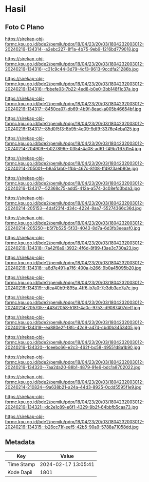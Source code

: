 # Hasil

## Foto C Plano

https://sirekap-obj-formc.kpu.go.id/bde2/pemilu/pdpr/18/04/23/20/03/1804232003012-20240216-134314--a2ebc227-8f1a-4b75-9eb9-1216bd779018.jpg

https://sirekap-obj-formc.kpu.go.id/bde2/pemilu/pdpr/18/04/23/20/03/1804232003012-20240216-134316--c31c9c44-3d79-4cf3-9613-9ccdfa21286b.jpg

https://sirekap-obj-formc.kpu.go.id/bde2/pemilu/pdpr/18/04/23/20/03/1804232003012-20240216-134316--fbbefe03-7b22-4ed8-b0e0-3bb148f1c37a.jpg

https://sirekap-obj-formc.kpu.go.id/bde2/pemilu/pdpr/18/04/23/20/03/1804232003012-20240216-134317--8450ca07-db69-4b9f-8ead-a005b46654bf.jpg

https://sirekap-obj-formc.kpu.go.id/bde2/pemilu/pdpr/18/04/23/20/03/1804232003012-20240216-134317--85d0f5f3-8b95-4e09-9df9-3376e4eba125.jpg

https://sirekap-obj-formc.kpu.go.id/bde2/pemilu/pdpr/18/04/23/20/03/1804232003012-20240214-204909--b027896e-0354-4a08-ad61-f49b7f67d1e4.jpg

https://sirekap-obj-formc.kpu.go.id/bde2/pemilu/pdpr/18/04/23/20/03/1804232003012-20240214-205001--b8a51ab0-1fbb-467c-8108-ff4923aeb80e.jpg

https://sirekap-obj-formc.kpu.go.id/bde2/pemilu/pdpr/18/04/23/20/03/1804232003012-20240216-134317--52368c75-add5-412a-a574-3c08efd3bda3.jpg

https://sirekap-obj-formc.kpu.go.id/bde2/pemilu/pdpr/18/04/23/20/03/1804232003012-20240214-205153--4daf23f4-d34c-4224-8aa7-55274366c36d.jpg

https://sirekap-obj-formc.kpu.go.id/bde2/pemilu/pdpr/18/04/23/20/03/1804232003012-20240214-205250--b5f7b525-5f33-4043-8d7a-6d3fb3eeaaf0.jpg

https://sirekap-obj-formc.kpu.go.id/bde2/pemilu/pdpr/18/04/23/20/03/1804232003012-20240216-134318--7a42f6a9-3932-4f6d-8f89-f3ae3c730a23.jpg

https://sirekap-obj-formc.kpu.go.id/bde2/pemilu/pdpr/18/04/23/20/03/1804232003012-20240216-134318--a6d7e491-a7f6-400a-b266-9b0a45095b20.jpg

https://sirekap-obj-formc.kpu.go.id/bde2/pemilu/pdpr/18/04/23/20/03/1804232003012-20240216-134319--dfca40b9-895a-4ff6-b7a0-7c3db3ac7a7e.jpg

https://sirekap-obj-formc.kpu.go.id/bde2/pemilu/pdpr/18/04/23/20/03/1804232003012-20240214-205705--443d2058-5181-4a0c-9753-d9087407deff.jpg

https://sirekap-obj-formc.kpu.go.id/bde2/pemilu/pdpr/18/04/23/20/03/1804232003012-20240216-134319--ea880e2f-f8fc-42c9-a474-cbd0b3453405.jpg

https://sirekap-obj-formc.kpu.go.id/bde2/pemilu/pdpr/18/04/23/20/03/1804232003012-20240216-134320--1ceebc66-e2c3-462f-bc58-49551d8a1b90.jpg

https://sirekap-obj-formc.kpu.go.id/bde2/pemilu/pdpr/18/04/23/20/03/1804232003012-20240216-134320--7aa2da20-88b1-4879-91e6-bdc1a8702022.jpg

https://sirekap-obj-formc.kpu.go.id/bde2/pemilu/pdpr/18/04/23/20/03/1804232003012-20240214-210824--9a638b21-a24a-44d3-8925-0cdd5595f1e9.jpg

https://sirekap-obj-formc.kpu.go.id/bde2/pemilu/pdpr/18/04/23/20/03/1804232003012-20240216-134321--dc2e1c89-e6f1-4329-9b2f-64bbfb5caa73.jpg

https://sirekap-obj-formc.kpu.go.id/bde2/pemilu/pdpr/18/04/23/20/03/1804232003012-20240216-134315--b26cc71f-eef5-42b5-90a9-5788a71058dd.jpg


## Metadata

| Key        | Value               |
| ---------- | ------------------- |
| Time Stamp | 2024-02-17 13:05:41 |
| Kode Dapil | 1801                |



